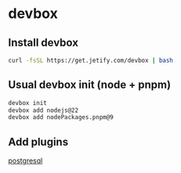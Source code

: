 # devbox

## Install devbox

```sh
curl -fsSL https://get.jetify.com/devbox | bash
```

## Usual devbox init (node + pnpm)

```sh
devbox init
devbox add nodejs@22
devbox add nodePackages.pnpm@9
```

## Add plugins

[postgresql](./plugins/jyc_postgresql/README.md)
